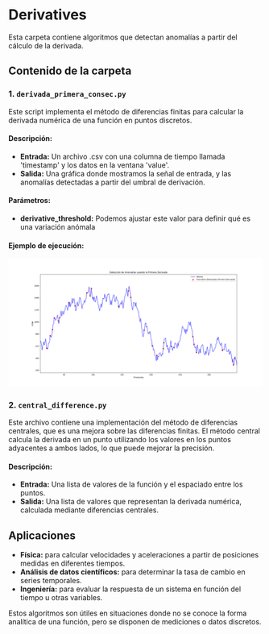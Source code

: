 # Derivatives

Esta carpeta contiene algoritmos que detectan anomalías a partir del cálculo de la derivada.

## Contenido de la carpeta

### 1. `derivada_primera_consec.py`

Este script implementa el método de diferencias finitas para calcular la derivada numérica de una función en puntos discretos.

#### Descripción:
- **Entrada:** Un archivo .csv con una columna de tiempo llamada 'timestamp' y los datos en la ventana 'value'.
- **Salida:** Una gráfica donde mostramos la señal de entrada, y las anomalías detectadas a partir del umbral de derivación.

#### Parámetros: 
- **derivative_threshold:** Podemos ajustar este valor para definir qué es una variación anómala

#### Ejemplo de ejecución:
![No se puede cargar la imagen](https://github.com/paeitnow/AnomalyDetection/blob/main/algorithms_axel/derivatives/image_derivada_primera_consec.png)


### 2. `central_difference.py`

Este archivo contiene una implementación del método de diferencias centrales, que es una mejora sobre las diferencias finitas. El método central calcula la derivada en un punto utilizando los valores en los puntos adyacentes a ambos lados, lo que puede mejorar la precisión.

#### Descripción:
- **Entrada:** Una lista de valores de la función y el espaciado entre los puntos.
- **Salida:** Una lista de valores que representan la derivada numérica, calculada mediante diferencias centrales.

## Aplicaciones

- **Física:** para calcular velocidades y aceleraciones a partir de posiciones medidas en diferentes tiempos.
- **Análisis de datos científicos:** para determinar la tasa de cambio en series temporales.
- **Ingeniería:** para evaluar la respuesta de un sistema en función del tiempo u otras variables.

Estos algoritmos son útiles en situaciones donde no se conoce la forma analítica de una función, pero se disponen de mediciones o datos discretos.

